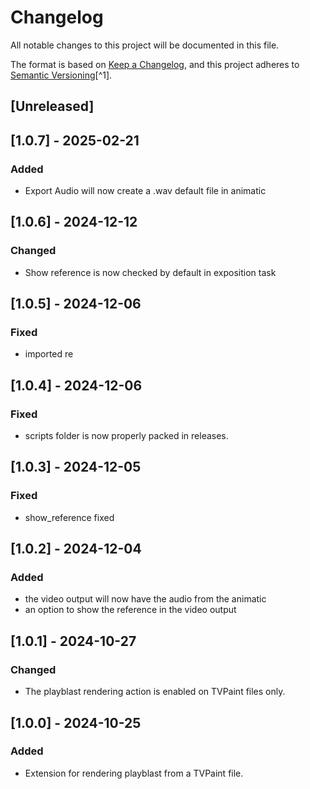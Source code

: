 # Changelog

All notable changes to this project will be documented in this file.

The format is based on [Keep a Changelog](https://keepachangelog.com/en/1.0.0/),
and this project adheres to [Semantic Versioning](https://semver.org/spec/v2.0.0.html)[^1].

<!---
Types of changes

- Added for new features.
- Changed for changes in existing functionality.
- Deprecated for soon-to-be removed features.
- Removed for now removed features.
- Fixed for any bug fixes.
- Security in case of vulnerabilities.

-->

## [Unreleased]

## [1.0.7] - 2025-02-21

### Added

* Export Audio will now create a .wav default file in animatic


## [1.0.6] - 2024-12-12

### Changed

* Show reference is now checked by default in exposition task

## [1.0.5] - 2024-12-06

### Fixed

* imported re

## [1.0.4] - 2024-12-06

### Fixed

* scripts folder is now properly packed in releases.

## [1.0.3] - 2024-12-05

### Fixed

* show_reference fixed

## [1.0.2] - 2024-12-04

### Added

* the video output will now have the audio from the animatic
* an option to show the reference in the video output

## [1.0.1] - 2024-10-27

### Changed

* The playblast rendering action is enabled on TVPaint files only.

## [1.0.0] - 2024-10-25

### Added

* Extension for rendering playblast from a TVPaint file.
